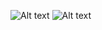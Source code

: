 ![Alt text](../-PUI2018_-ab8131-/folder/Asilayi-assignment1.png)
![Alt text](../-PUI2018_-ab8131-/folder/Asilayi-assignment2.png)

